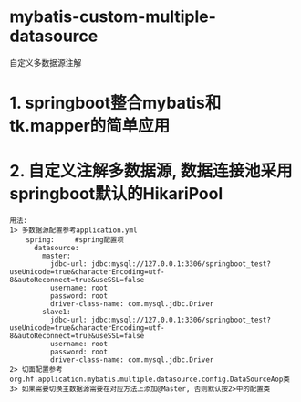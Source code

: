 # mybatis-custom-multiple-datasource
自定义多数据源注解

# 1. springboot整合mybatis和tk.mapper的简单应用
# 2. 自定义注解多数据源, 数据连接池采用springboot默认的HikariPool
    用法: 
    1> 多数据源配置参考application.yml
        spring:     #spring配置项
          datasource:
            master:
              jdbc-url: jdbc:mysql://127.0.0.1:3306/springboot_test?useUnicode=true&characterEncoding=utf-8&autoReconnect=true&useSSL=false
              username: root
              password: root
              driver-class-name: com.mysql.jdbc.Driver
            slave1:
              jdbc-url: jdbc:mysql://127.0.0.1:3306/springboot_test?useUnicode=true&characterEncoding=utf-8&autoReconnect=true&useSSL=false
              username: root
              password: root
              driver-class-name: com.mysql.jdbc.Driver
    2> 切面配置参考org.hf.application.mybatis.multiple.datasource.config.DataSourceAop类
    3> 如果需要切换主数据源需要在对应方法上添加@Master, 否则默认按2>中的配置类
